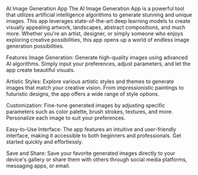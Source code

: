 AI Image Generation App
The AI Image Generation App is a powerful tool that utilizes artificial intelligence algorithms to generate stunning and unique images. This app leverages state-of-the-art deep learning models to create visually appealing artwork, landscapes, abstract compositions, and much more. Whether you're an artist, designer, or simply someone who enjoys exploring creative possibilities, this app opens up a world of endless image generation possibilities.

Features
Image Generation: Generate high-quality images using advanced AI algorithms. Simply input your preferences, adjust parameters, and let the app create beautiful visuals.

Artistic Styles: Explore various artistic styles and themes to generate images that match your creative vision. From impressionistic paintings to futuristic designs, the app offers a wide range of style options.

Customization: Fine-tune generated images by adjusting specific parameters such as color palette, brush strokes, textures, and more. Personalize each image to suit your preferences.

Easy-to-Use Interface: The app features an intuitive and user-friendly interface, making it accessible to both beginners and professionals. Get started quickly and effortlessly.

Save and Share: Save your favorite generated images directly to your device's gallery or share them with others through social media platforms, messaging apps, or email.
